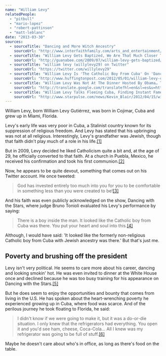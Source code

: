 ```yaml
---
name: "William Levy"
relatedPeople:
  - "pitbull"
  - "mario-lopez"
  - "robert-pattinson"
  - "matt-leblanc"
date: "2013-03-30"
sources:
  - sourceTitle: "Dancing and More Witch Ancestry"
    sourceUrl: "http://www.interfaithfamily.com/arts_and_entertainment/popular_culture/Interfaith_Celebrities_Dancing_and_More_Witch_Ancestry.shtml"
  - sourceTitle: "William Levy Gets Baptized, We Are That Much Closer To Marrying Him"
    sourceUrl: "http://guanabee.com/2009/07/william-levy-gets-baptized/"
  - sourceTitle: "william levy (willylevy29) on Twitter"
    sourceUrl: "https://twitter.com/willylevy29"
  - sourceTitle: "William Levy Is 'The Catholic Boy From Cuba' On 'Dancing With The Stars.'"
    sourceUrl: "http://www.huffingtonpost.com/2012/05/01/william-levy-catholic-boy-from-cuba-dwts_n_1466313.html"
  - sourceTitle: "William Levy Was Not At The Dinner Hosted By Obama… To Stay Rehearsing For DWTS"
    sourceUrl: "http://translate.google.com/translate?hl=en&sl=es&u=http://wonderwall.latino.msn.com/movies/william-levy-no-fue-a-la-cena-organizada-por-obama-por-quedarse-ensayando-para-dwts-1575356.story&prev=/search%3Fq%3DWilliam%2BLevy%2BObama%26hl%3Den%26biw%3D1280%26bih%3D600&sa=X&ei=PHg_UceoDIePrgGX6IDIDg&ved=0CDYQ7gEwAA"
  - sourceTitle: "William Levy Talks Fleeing Cuba, Finding Instant Fame & 'Dancing With The Stars.'"
    sourceUrl: "http://www.starpulse.com/news/Kevin_Blair/2012/04/15/william_levy_talks_fleeing_cuba_findin"
---
```


William Levy, born William Levy Gutiérrez, was born in Cojimar, Cuba and grew up in Miami, Florida.

Levy's early life was very poor in Cuba, a Stalinist country known for its suppression of religious freedom. And Levy has stated that his upbringing was not at all religious. Interestingly, Levy's grandfather was Jewish, though that faith didn't play much of a role in his life.<a class="source-citation" href="http://www.interfaithfamily.com/arts_and_entertainment/popular_culture/Interfaith_Celebrities_Dancing_and_More_Witch_Ancestry.shtml" title="Dancing and More Witch Ancestry">[1]</a>

But in 2009, Levy decided he liked Catholicism quite a bit and, at the age of 29, he officially converted to that faith. At a church in Puebla, Mexico, he received his confirmation and took his first communion.<a class="source-citation" href="http://guanabee.com/2009/07/william-levy-gets-baptized/" title="William Levy Gets Baptized, We Are That Much Closer To Marrying Him">[2]</a>

Now, he appears to be quite devout, something that comes out on his Twitter account. He once tweeted:

>God has invested entirely too much into you for you to be comfortable in something less than you were created to be!<a class="source-citation" href="https://twitter.com/willylevy29" title="william levy (willylevy29) on Twitter">[3]</a>

And his faith was even publicly acknowledged on the show, Dancing with the Stars, where judge Bruno Tonioli evaluated his Levy's performance by saying:

>There is a boy inside the man. It looked like the Catholic boy from Cuba was there. You put your heart and soul into this.<a class="source-citation" href="http://www.huffingtonpost.com/2012/05/01/william-levy-catholic-boy-from-cuba-dwts_n_1466313.html" title="William Levy Is &apos;The Catholic Boy From Cuba&apos; On &apos;Dancing With The Stars.&apos;">[4]</a>

Although, I would have said: 'It looked like the formerly non-religious Catholic boy from Cuba with Jewish ancestry was there.' But that's just me.


## Poverty and brushing off the president

Levy isn't very political. He seems to care more about his career, dancing and looking smokin' hot. He was even invited to dinner at the White House once and declined because he was too busy training for his appearance on Dancing with the Stars.<a class="source-citation" href="http://translate.google.com/translate?hl=en&sl=es&u=http://wonderwall.latino.msn.com/movies/william-levy-no-fue-a-la-cena-organizada-por-obama-por-quedarse-ensayando-para-dwts-1575356.story&prev=/search%3Fq%3DWilliam%2BLevy%2BObama%26hl%3Den%26biw%3D1280%26bih%3D600&sa=X&ei=PHg_UceoDIePrgGX6IDIDg&ved=0CDYQ7gEwAA" title="William Levy Was Not At The Dinner Hosted By Obama… To Stay Rehearsing For DWTS">[5]</a>

But he does seem to enjoy the opportunities and bounty that comes from living in the U.S. He has spoken about the heart-wrenching poverty he experienced growing up in Cuba, where food was scarce. And of the perilous journey he took floating to Florida, he said:

>I didn't know if we were going to make it, but it was a do-or-die situation. I only knew that the refrigerators had everything. You open it and you'd see ham, cheese, Coca-Cola… All I knew was my refrigerator was going to be full of stuff.<a class="source-citation" href="http://www.starpulse.com/news/Kevin_Blair/2012/04/15/william_levy_talks_fleeing_cuba_findin" title="William Levy Talks Fleeing Cuba, Finding Instant Fame &amp; &apos;Dancing With The Stars.&apos;">[6]</a>

Maybe he doesn't care about who's in office, as long as there's food on the table.